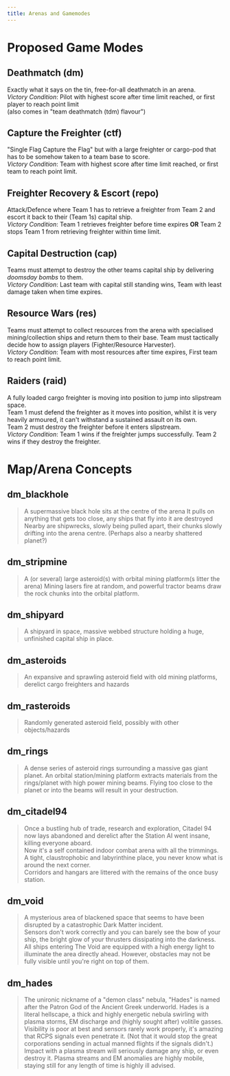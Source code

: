 ```yaml
---
title: Arenas and Gamemodes
---
```


# Proposed Game Modes

## Deathmatch (dm)

Exactly what it says on the tin, free-for-all deathmatch in an arena.  
*Victory Condition*: Pilot with highest score after time limit reached, or first player to reach point limit  
(also comes in "team deathmatch (tdm) flavour")

## Capture the Freighter (ctf)

"Single Flag Capture the Flag" but with a large freighter or cargo-pod that has to be somehow taken to a team base to score.  
*Victory Condition*: Team with highest score after time limit reached, or first team to reach point limit.

## Freighter Recovery & Escort (repo)

Attack/Defence where Team 1 has to retrieve a freighter from Team 2 and escort it back to their (Team 1s) capital ship.  
*Victory Condition*: Team 1 retrieves freighter before time expires **OR** Team 2 stops Team 1 from retrieving freighter within time limit.

## Capital Destruction (cap)

Teams must attempt to destroy the other teams capital ship by delivering *doomsday bombs* to them.  
*Victory Condition*: Last team with capital still standing wins, Team with least damage taken when time expires.

## Resource Wars (res)

Teams must attempt to collect resources from the arena with specialised mining/collection ships and return them to their base. Team must tactically decide how to assign players (Fighter/Resource Harvester).  
*Victory Condition*: Team with most resources after time expires, First team to reach point limit.

## Raiders (raid)

A fully loaded cargo freighter is moving into position to jump into slipstream space.  
Team 1 must defend the freighter as it moves into position, whilst it is very heavily armoured, it can't withstand a sustained assault on its own.  
Team 2 must destroy the freighter before it enters slipstream.  
*Victory Condition*: Team 1 wins if the freighter jumps successfully. Team 2 wins if they destroy the freighter.

# Map/Arena Concepts

## dm_blackhole

> A supermassive black hole sits at the centre of the arena
> It pulls on anything that gets too close, any ships that fly into it are destroyed
> Nearby are shipwrecks, slowly being pulled apart, their chunks slowly drifting into the arena centre. (Perhaps also a nearby shattered planet?)

## dm_stripmine

> A (or several) large asteroid(s) with orbital mining platform(s litter the arena)
> Mining lasers fire at random, and powerful tractor beams draw the rock chunks into the orbital platform.

## dm_shipyard

> A shipyard in space, massive webbed structure holding a huge, unfinished capital ship in place.

## dm_asteroids

> An expansive and sprawling asteroid field with old mining platforms, derelict cargo freighters and hazards

## dm_rasteroids

> Randomly generated asteroid field, possibly with other objects/hazards

## dm_rings

> A dense series of asteroid rings surrounding a massive gas giant planet.
> An orbital station/mining platform extracts materials from the rings/planet with high power mining beams.
> Flying too close to the planet or into the beams will result in your destruction.

## dm_citadel94

> Once a bustling hub of trade, research and exploration, Citadel 94 now lays abandoned and derelict after the Station AI went insane, killing everyone aboard.  
> Now it's a self contained indoor combat arena with all the trimmings.  
> A tight, claustrophobic and labyrinthine place, you never know what is around the next corner.  
> Corridors and hangars are littered with the remains of the once busy station.

## dm_void

> A mysterious area of blackened space that seems to have been disrupted by a catastrophic Dark Matter incident.  
> Sensors don't work correctly and you can barely see the bow of your ship, the bright glow of your thrusters dissipating into the darkness.
> All ships entering The Void are equipped with a high energy light to illuminate the area directly ahead. However, obstacles may not be fully visible until you're right on top of them.

## dm_hades

> The unironic nickname of a "demon class" nebula, "Hades" is named after the Patron God of the Ancient Greek underworld. 
> Hades is a literal hellscape, a thick and highly energetic nebula swirling with plasma storms, EM discharge and (highly sought after) volitile gasses.
> Visibility is poor at best and sensors rarely work properly, it's amazing that RCPS signals even penetrate it. (Not that it would stop the great corporations sending in actual manned flights if the signals didn't.)
> Impact with a plasma stream will seriously damage any ship, or even destroy it.
> Plasma streams and EM anomalies are highly mobile, staying still for any length of time is highly ill advised.